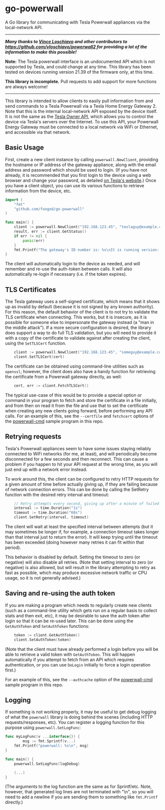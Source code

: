 # go-powerwall

A Go library for communicating with Tesla Powerwall appliances via the local-network API.

---

***Many thanks to [Vince Loschiavo](https://github.com/vloschiavo) and other contributors to https://github.com/vloschiavo/powerwall2 for providing a lot of the information to make this possible!***

**Note:** The Tesla powerwall interface is an undocumented API which is not supported by Tesla, and could change at any time.  This library has been tested on devices running version 21.39 of the firmware only, at this time.

**This library is incomplete.**  Pull requests to add support for more functions are always welcome!

---

This library is intended to allow clients to easily pull information from and send commands to a Tesla Powerwall via a Tesla Home Energy Gateway 2.  Note that this is the internal local-network API exposed by the device itself.  It is not the same as the [Tesla Owner API](https://tesla-api.timdorr.com/), which allows you to control the device via Tesla's servers over the Internet.  To use this API, your Powerwall Energy Gateway must be connected to a local network via WiFi or Ethernet, and accessible via that network.

## Basic Usage

First, create a new client instance by calling `powerwall.NewClient`, providing the hostname or IP address of the gateway appliance, along with the email address and password which should be used to login.  (If you have not already, it is recommended that you first login to the device using a web browser and change your password, as detailed [on Tesla's website](https://www.tesla.com/support/energy/powerwall/own/monitoring-from-home-network).)  Once you have a client object, you can use its various functions to retrieve information from the device, etc.

```go
import (
	"fmt"
	"github.com/foogod/go-powerwall"
)

func main() {
	client := powerwall.NewClient("192.168.123.45", "teslaguy@example.com", "MySuperSecretPassword!")
	result, err := client.GetStatus()
	if err != nil {
		panic(err)
	}
	fmt.Printf("The gateway's ID number is: %s\nIt is running version: %s\n", result.Din, result.Version)
}
```

The client will automatically login to the device as needed, and will remember and re-use the auth-token between calls.  It will also automatically re-login if necessary (i.e. if the token expires).

## TLS Certificates

The Tesla gateway uses a self-signed certificate, which means that it shows up as invalid by default (because it is not signed by any known authority).  For this reason, the default behavior of the client is to not try to validate the TLS certificate when connecting.  This works, but it is insecure, as it is possible for someone else to impersonate the gateway instead (a "man in the middle attack").  If a more secure configuration is desired, the library does support a way to do full TLS validation, but you will need to provide it with a copy of the certificate to validate against after creating the client, using the `SetTLSCert` function.

```go
	client := powerwall.NewClient("192.168.123.45", "someguy@example.com", "MySuperSecretPassword!")
	client.SetTLSCert(cert)
```

The certificate can be obtained using command-line utilities such as `openssl`; however, the client does also have a handy function for retrieving the certificate from a Powerwall gateway directly, as well:

```go
	cert, err := client.FetchTLSCert()
```

The typical use-case of this would be to provide a special option or command in your program to fetch and store the certificate in a file initially, and from then on read it from the file and use that to set the certificate when creating any new clients going forward, before performing any API calls.  For an example of this, see the `--certfile` and `fetchcert` options of the [powerwall-cmd](cmd/powerwall-cmd/main.go) sample program in this repo.

## Retrying requests

Tesla's Powerwall appliances seem to have some issues staying reliably connected to WiFi networks (for me, at least), and will periodically become disconnected for a few seconds and then reconnect.  This can cause a problem if you happen to hit your API request at the wrong time, as you will just end up with a network error instead.

To work around this, the client can be configured to retry HTTP requests for a given amount of time before actually giving up, if they are failing because of network connection errors.  This can be done by calling the SetRetry function with the desired retry interval and timeout:

```go
	// Retry attempts every second, giving up after a minute of failed attempts.
	interval := time.Duration("1s")
	timeout := time.Duration("60s")
	client.SetRetry(interval, timeout)
```

The client will wait at least the specified interval between attempts (but it may sometimes be longer if, for example, a connection timeout takes longer than that interval just to return the error).  It will keep trying until the timeout has been exceeded (doing however many retries it can fit within that period).

This behavior is disabled by default.  Setting the timeout to zero (or negative) will also disable all retries.  (Note that setting interval to zero (or negative) is also allowed, but will result in the library attempting to retry as fast as possible, which may produce excessive network traffic or CPU usage, so it is not generally advised.)

## Saving and re-using the auth token

If you are making a program which needs to regularly create new clients (such as a command-line utility which gets run on a regular basis to collect stats and then exit, etc), it may be desirable to save the auth token after login so that it can be re-used later.  This can be done using the `GetAuthToken` and `SetAuthToken` functions:

```go
	token := client.GetAuthToken()
	client.SetAuthToken(token)
```

(Note that the client must have already performed a login before you will be able to retrieve a valid token with `GetAuthToken`.  This will happen automatically if you attempt to fetch from an API which requires authentication, or you can use `DoLogin` initially to force a login operation first.)

For an example of this, see the `--authcache` option of the [powerwall-cmd](cmd/powerwall-cmd/main.go) sample program in this repo.

## Logging

If something is not working properly, it may be useful to get debug logging of what the `powerwall` library is doing behind the scenes (including HTTP requests/responses, etc).  You can register a logging function for this purpose using `powerwall.SetLogFunc`:

```go
func myLogFunc(v ...interface{}) {
        msg := fmt.Sprintf(v...)
	fmt.Printf("powerwall: %s\n", msg)
}

func main() {
	powerwall.SetLogFunc(logDebug)

	(...)
}
```

(The arguments to the log function are the same as for Sprintf/etc.  Note, however, that generated log lines are not terminated with "\n", so you will need to add a newline if you are sending them to something like `fmt.Printf` directly.)


